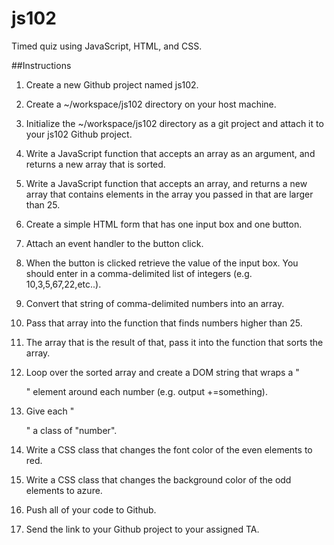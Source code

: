 # js102

Timed quiz using JavaScript, HTML, and CSS.

##Instructions

1. Create a new Github project named js102.
 
2. Create a ~/workspace/js102 directory on your host machine.
 
3. Initialize the ~/workspace/js102 directory as a git project and attach it to your js102 Github project.
   
4. Write a JavaScript function that accepts an array as an argument, and returns a new array that is sorted.
  
5. Write a JavaScript function that accepts an array, and returns a new array that contains elements in the array you 
  passed in that are larger than 25.

6. Create a simple HTML form that has one input box and one button.
  
7. Attach an event handler to the button click.

8. When the button is clicked retrieve the value of the input box. You should enter in a comma-delimited list of integers 
  (e.g. 10,3,5,67,22,etc..).

9. Convert that string of comma-delimited numbers into an array.

10. Pass that array into the function that finds numbers higher than 25.

11. The array that is the result of that, pass it into the function that sorts the array.

12. Loop over the sorted array and create a DOM string that wraps a "<div>" element around each number (e.g. output +=something).

13. Give each "<div>" a class of "number".

14. Write a CSS class that changes the font color of the even elements to red.

15. Write a CSS class that changes the background color of the odd elements to azure.
  
16. Push all of your code to Github.

17. Send the link to your Github project to your assigned TA.
